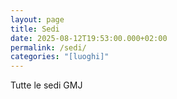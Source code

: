 ```yaml
---
layout: page
title: Sedi
date: 2025-08-12T19:53:00.000+02:00
permalink: /sedi/
categories: "[luoghi]"
---
```

Tutte le sedi GMJ
